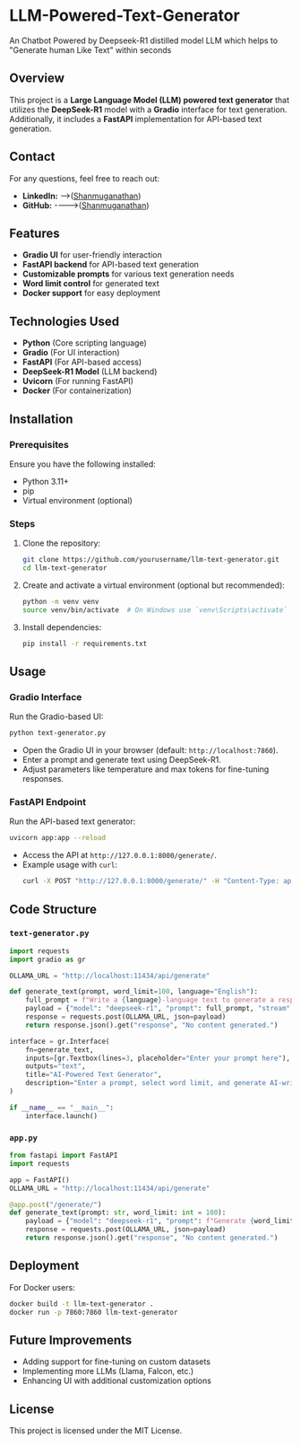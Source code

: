 # LLM-Powered-Text-Generator
An  Chatbot Powered by Deepseek-R1 distilled  model LLM which helps to "Generate human Like Text" within seconds

## Overview
This project is a **Large Language Model (LLM) powered text generator** that utilizes the **DeepSeek-R1** model with a **Gradio** interface for text generation. Additionally, it includes a **FastAPI** implementation for API-based text generation.

## Contact
For any questions, feel free to reach out:
- **LinkedIn:** -->([Shanmuganathan](https://www.linkedin.com/in/shanmuganathan120))
- **GitHub:** ---->([Shanmuganathan](https://github.com/Shanmuganathan2004))

## Features
- **Gradio UI** for user-friendly interaction
- **FastAPI backend** for API-based text generation
- **Customizable prompts** for various text generation needs
- **Word limit control** for generated text
- **Docker support** for easy deployment

## Technologies Used
- **Python** (Core scripting language)
- **Gradio** (For UI interaction)
- **FastAPI** (For API-based access)
- **DeepSeek-R1 Model** (LLM backend)
- **Uvicorn** (For running FastAPI)
- **Docker** (For containerization)

## Installation

### Prerequisites
Ensure you have the following installed:
- Python 3.11+
- pip
- Virtual environment (optional)

### Steps
1. Clone the repository:
   ```sh
   git clone https://github.com/yourusername/llm-text-generator.git
   cd llm-text-generator
   ```
2. Create and activate a virtual environment (optional but recommended):
   ```sh
   python -m venv venv
   source venv/bin/activate  # On Windows use `venv\Scripts\activate`
   ```
3. Install dependencies:
   ```sh
   pip install -r requirements.txt
   ```

## Usage

### Gradio Interface
Run the Gradio-based UI:
```sh
python text-generator.py
```
- Open the Gradio UI in your browser (default: `http://localhost:7860`).
- Enter a prompt and generate text using DeepSeek-R1.
- Adjust parameters like temperature and max tokens for fine-tuning responses.

### FastAPI Endpoint
Run the API-based text generator:
```sh
uvicorn app:app --reload
```
- Access the API at `http://127.0.0.1:8000/generate/`.
- Example usage with `curl`:
  ```sh
  curl -X POST "http://127.0.0.1:8000/generate/" -H "Content-Type: application/json" -d '{"prompt": "Write an article about AI", "word_limit": 100}'
  ```

## Code Structure

### `text-generator.py`
```python
import requests
import gradio as gr

OLLAMA_URL = "http://localhost:11434/api/generate"

def generate_text(prompt, word_limit=100, language="English"):
    full_prompt = f"Write a {language}-language text to generate a response within {word_limit} words:\n\n{prompt}"
    payload = {"model": "deepseek-r1", "prompt": full_prompt, "stream": False}
    response = requests.post(OLLAMA_URL, json=payload)
    return response.json().get("response", "No content generated.")

interface = gr.Interface(
    fn=generate_text,
    inputs=[gr.Textbox(lines=3, placeholder="Enter your prompt here"), gr.Slider(50, 500, step=50, label="Word Limit"), gr.Button("Regenerate")],
    outputs="text",
    title="AI-Powered Text Generator",
    description="Enter a prompt, select word limit, and generate AI-written content."
)

if __name__ == "__main__":
    interface.launch()
```

### `app.py`
```python
from fastapi import FastAPI
import requests

app = FastAPI()
OLLAMA_URL = "http://localhost:11434/api/generate"

@app.post("/generate/")
def generate_text(prompt: str, word_limit: int = 100):
    payload = {"model": "deepseek-r1", "prompt": f"Generate {word_limit} words:\n\n{prompt}", "stream": False}
    response = requests.post(OLLAMA_URL, json=payload)
    return response.json().get("response", "No content generated.")
```

## Deployment
For Docker users:
```sh
docker build -t llm-text-generator .
docker run -p 7860:7860 llm-text-generator
```

## Future Improvements
- Adding support for fine-tuning on custom datasets
- Implementing more LLMs (Llama, Falcon, etc.)
- Enhancing UI with additional customization options

## License
This project is licensed under the MIT License.
